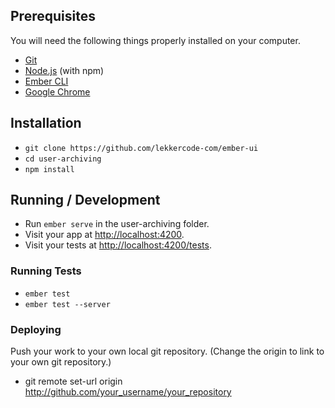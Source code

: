 ## Prerequisites

You will need the following things properly installed on your computer.

* [Git](https://git-scm.com/)
* [Node.js](https://nodejs.org/) (with npm)
* [Ember CLI](https://ember-cli.com/)
* [Google Chrome](https://google.com/chrome/)

## Installation

* `git clone https://github.com/lekkercode-com/ember-ui`
* `cd user-archiving`
* `npm install`

## Running / Development

* Run `ember serve` in the user-archiving folder.
* Visit your app at [http://localhost:4200](http://localhost:4200).
* Visit your tests at [http://localhost:4200/tests](http://localhost:4200/tests).

### Running Tests

* `ember test`
* `ember test --server`

### Deploying

Push your work to your own local git repository. (Change the origin to link to your own git repository.)

* git remote set-url origin http://github.com/your_username/your_repository
